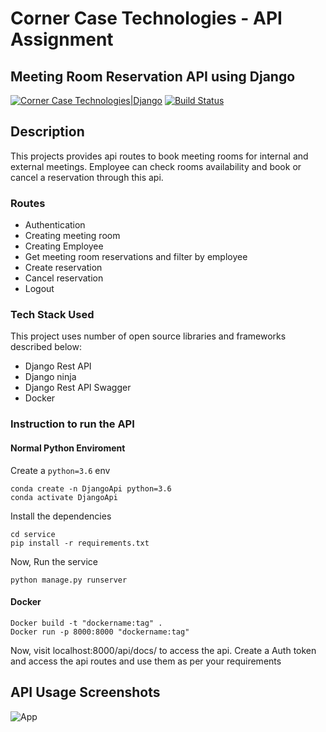 
# Corner Case Technologies - API Assignment

## Meeting Room Reservation API using Django
[![Corner Case Technologies|Django](https://www.cornercasetech.com/static/e5a3f47a3b77fdf490df90d88ff4155c/93826/header-cct-logo.webp)](https://www.cornercasetech.com/)
[![Build Status](https://travis-ci.org/joemccann/dillinger.svg?branch=master)](https://travis-ci.org/joemccann/dillinger)

## Description

This projects provides api routes to book meeting rooms for internal and external meetings. Employee can check rooms availability and book or cancel a reservation through this api.

### Routes
- Authentication
- Creating meeting room
- Creating Employee
- Get meeting room reservations and filter by employee 
- Create reservation
- Cancel reservation
- Logout

### Tech Stack Used
This project uses number of open source libraries and frameworks described below:
- Django Rest API
- Django ninja
- Django Rest API Swagger
- Docker

### Instruction to run the API
#### Normal Python Enviroment
Create a `python=3.6` env
```
conda create -n DjangoApi python=3.6
conda activate DjangoApi
```
Install the dependencies
```
cd service
pip install -r requirements.txt
```
Now, Run the service
```
python manage.py runserver
```

#### Docker

```
Docker build -t "dockername:tag" .
Docker run -p 8000:8000 "dockername:tag"
```

Now, visit localhost:8000/api/docs/ to access the api. Create a Auth token and access the api routes and use them as per your requirements 

## API Usage Screenshots

![App](https://via.placeholder.com/468x300?text=App+Screenshot+Here)



